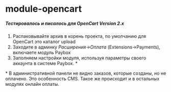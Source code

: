 # module-opencart
##### Тестировалось и писалось для OpenCart Version 2.x
1. Распаковывайте архив в корень проекта, по умолчанию для OpenCart это каталог upload
2. Заходите в админку *Расширения->Оплата* (Extensions->Payments), включаете модуль Paybox
3. Заполняем настройки модуля, используя параметры своего аккаунта в системе Paybox. \*

\* В административной панели не видно заказов, которые созданы, но не оплачено. Это особенность CMS. Такое же происходит и в остальных модулях онлайн оплаты.
